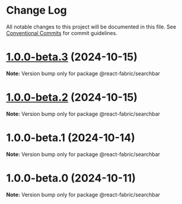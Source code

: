 # Change Log

All notable changes to this project will be documented in this file.
See [Conventional Commits](https://conventionalcommits.org) for commit guidelines.

# [1.0.0-beta.3](https://github.com/adarshpastakia/react-ui-framework/compare/v1.0.0-beta.2...v1.0.0-beta.3) (2024-10-15)

**Note:** Version bump only for package @react-fabric/searchbar

# [1.0.0-beta.2](https://github.com/adarshpastakia/react-ui-framework/compare/v1.0.0-beta.1...v1.0.0-beta.2) (2024-10-15)

**Note:** Version bump only for package @react-fabric/searchbar

# 1.0.0-beta.1 (2024-10-14)

**Note:** Version bump only for package @react-fabric/searchbar

# 1.0.0-beta.0 (2024-10-11)

**Note:** Version bump only for package @react-fabric/searchbar
